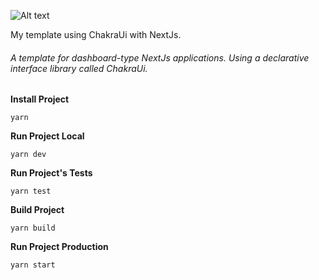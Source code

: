 ![Alt text](https://github.com/diegoMasin/maximumtech/blob/master/assets/img/logo-colorida.png)<br>

My template using ChakraUi with NextJs.

###### A template for dashboard-type NextJs applications. Using a declarative interface library called ChakraUi.

**Install Project**

```
yarn
```

**Run Project Local**

```
yarn dev
```

**Run Project's Tests**

```
yarn test
```

**Build Project**

```
yarn build
```

**Run Project Production**

```
yarn start
```
